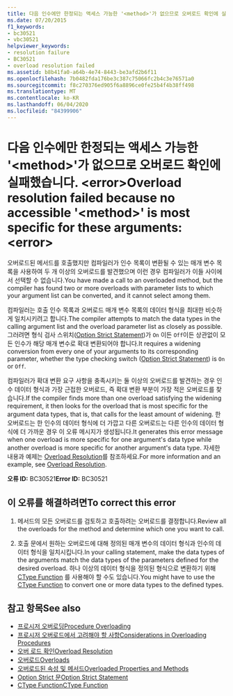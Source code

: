 ```yaml
---
title: 다음 인수에만 한정되는 액세스 가능한 '<method>'가 없으므로 오버로드 확인에 실패했습니다. <error>
ms.date: 07/20/2015
f1_keywords:
- bc30521
- vbc30521
helpviewer_keywords:
- resolution failure
- BC30521
- overload resolution failed
ms.assetid: b8b41fa0-a64b-4e74-8443-be3afd2b6f11
ms.openlocfilehash: 7b0482fda176be3c387c75066fc2b4c3e76571a0
ms.sourcegitcommit: f8c270376ed905f6a8896ce0fe25b4f4b38ff498
ms.translationtype: MT
ms.contentlocale: ko-KR
ms.lasthandoff: 06/04/2020
ms.locfileid: "84399906"
---
```

# <a name="overload-resolution-failed-because-no-accessible-method-is-most-specific-for-these-argumentserror"></a><span data-ttu-id="c8dac-102">다음 인수에만 한정되는 액세스 가능한 '\<method>'가 없으므로 오버로드 확인에 실패했습니다. \<error></span><span class="sxs-lookup"><span data-stu-id="c8dac-102">Overload resolution failed because no accessible '\<method>' is most specific for these arguments:\<error></span></span>
<span data-ttu-id="c8dac-103">오버로드된 메서드를 호출했지만 컴파일러가 인수 목록이 변환될 수 있는 매개 변수 목록을 사용하여 두 개 이상의 오버로드를 발견했으며 이런 경우 컴파일러가 이들 사이에서 선택할 수 없습니다.</span><span class="sxs-lookup"><span data-stu-id="c8dac-103">You have made a call to an overloaded method, but the compiler has found two or more overloads with parameter lists to which your argument list can be converted, and it cannot select among them.</span></span>  
  
 <span data-ttu-id="c8dac-104">컴파일러는 호출 인수 목록과 오버로드 매개 변수 목록의 데이터 형식을 최대한 비슷하게 일치시키려고 합니다.</span><span class="sxs-lookup"><span data-stu-id="c8dac-104">The compiler attempts to match the data types in the calling argument list and the overload parameter list as closely as possible.</span></span> <span data-ttu-id="c8dac-105">그러려면 형식 검사 스위치([Option Strict Statement](../language-reference/statements/option-strict-statement.md))가 `On` 이든 `Off`이든 상관없이 모든 인수가 해당 매개 변수로 확대 변환되어야 합니다.</span><span class="sxs-lookup"><span data-stu-id="c8dac-105">It requires a widening conversion from every one of your arguments to its corresponding parameter, whether the type checking switch ([Option Strict Statement](../language-reference/statements/option-strict-statement.md)) is `On` or `Off`.</span></span>  
  
 <span data-ttu-id="c8dac-106">컴파일러가 확대 변환 요구 사항을 충족시키는 둘 이상의 오버로드를 발견하는 경우 인수 데이터 형식과 가장 근접한 오버로드, 즉 확대 변환 부분이 가장 적은 오버로드를 찾습니다.</span><span class="sxs-lookup"><span data-stu-id="c8dac-106">If the compiler finds more than one overload satisfying the widening requirement, it then looks for the overload that is most specific for the argument data types, that is, that calls for the least amount of widening.</span></span> <span data-ttu-id="c8dac-107">한 오버로드는 한 인수의 데이터 형식에 더 가깝고 다른 오버로드는 다른 인수의 데이터 형식에 더 가까운 경우 이 오류 메시지가 생성됩니다.</span><span class="sxs-lookup"><span data-stu-id="c8dac-107">It generates this error message when one overload is more specific for one argument's data type while another overload is more specific for another argument's data type.</span></span> <span data-ttu-id="c8dac-108">자세한 내용과 예제는 [Overload Resolution](../programming-guide/language-features/procedures/overload-resolution.md)를 참조하세요.</span><span class="sxs-lookup"><span data-stu-id="c8dac-108">For more information and an example, see [Overload Resolution](../programming-guide/language-features/procedures/overload-resolution.md).</span></span>  
  
 <span data-ttu-id="c8dac-109">**오류 ID:** BC30521</span><span class="sxs-lookup"><span data-stu-id="c8dac-109">**Error ID:** BC30521</span></span>  
  
## <a name="to-correct-this-error"></a><span data-ttu-id="c8dac-110">이 오류를 해결하려면</span><span class="sxs-lookup"><span data-stu-id="c8dac-110">To correct this error</span></span>  
  
1. <span data-ttu-id="c8dac-111">메서드의 모든 오버로드를 검토하고 호출하려는 오버로드를 결정합니다.</span><span class="sxs-lookup"><span data-stu-id="c8dac-111">Review all the overloads for the method and determine which one you want to call.</span></span>  
  
2. <span data-ttu-id="c8dac-112">호출 문에서 원하는 오버로드에 대해 정의된 매개 변수의 데이터 형식과 인수의 데이터 형식을 일치시킵니다.</span><span class="sxs-lookup"><span data-stu-id="c8dac-112">In your calling statement, make the data types of the arguments match the data types of the parameters defined for the desired overload.</span></span> <span data-ttu-id="c8dac-113">하나 이상의 데이터 형식을 정의된 형식으로 변환하기 위해 [CType Function](../language-reference/functions/ctype-function.md) 를 사용해야 할 수도 있습니다.</span><span class="sxs-lookup"><span data-stu-id="c8dac-113">You might have to use the [CType Function](../language-reference/functions/ctype-function.md) to convert one or more data types to the defined types.</span></span>  
  
## <a name="see-also"></a><span data-ttu-id="c8dac-114">참고 항목</span><span class="sxs-lookup"><span data-stu-id="c8dac-114">See also</span></span>

- [<span data-ttu-id="c8dac-115">프로시저 오버로딩</span><span class="sxs-lookup"><span data-stu-id="c8dac-115">Procedure Overloading</span></span>](../programming-guide/language-features/procedures/procedure-overloading.md)
- [<span data-ttu-id="c8dac-116">프로시저 오버로드에서 고려해야 할 사항</span><span class="sxs-lookup"><span data-stu-id="c8dac-116">Considerations in Overloading Procedures</span></span>](../programming-guide/language-features/procedures/considerations-in-overloading-procedures.md)
- [<span data-ttu-id="c8dac-117">오버 로드 확인</span><span class="sxs-lookup"><span data-stu-id="c8dac-117">Overload Resolution</span></span>](../programming-guide/language-features/procedures/overload-resolution.md)
- [<span data-ttu-id="c8dac-118">오버로드</span><span class="sxs-lookup"><span data-stu-id="c8dac-118">Overloads</span></span>](../language-reference/modifiers/overloads.md)
- [<span data-ttu-id="c8dac-119">오버로드된 속성 및 메서드</span><span class="sxs-lookup"><span data-stu-id="c8dac-119">Overloaded Properties and Methods</span></span>](../programming-guide/language-features/objects-and-classes/overloaded-properties-and-methods.md)
- [<span data-ttu-id="c8dac-120">Option Strict 문</span><span class="sxs-lookup"><span data-stu-id="c8dac-120">Option Strict Statement</span></span>](../language-reference/statements/option-strict-statement.md)
- [<span data-ttu-id="c8dac-121">CType Function</span><span class="sxs-lookup"><span data-stu-id="c8dac-121">CType Function</span></span>](../language-reference/functions/ctype-function.md)

